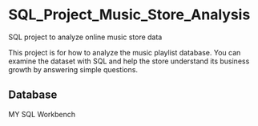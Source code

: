 # SQL_Project_Music_Store_Analysis
SQL project to analyze online music store data

This project is for how to analyze the music playlist database. You can examine the dataset with SQL and help the store understand its business growth by answering simple questions.

## Database 
MY SQL Workbench
